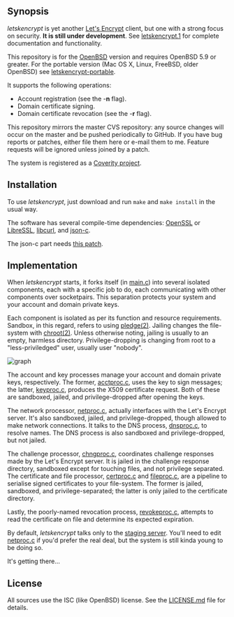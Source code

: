 ## Synopsis

*letskencrypt* is yet another [Let's Encrypt](https://letsencrypt.org)
client, but one with a strong focus on security.  **It is still under
development**.  See
[letskencrypt.1](http://kristaps.bsd.lv/letskencrypt/letskencrypt.1.html)
for complete documentation and functionality.

This repository is for the [OpenBSD](http://www.openbsd.org) version and
requires OpenBSD 5.9 or greater.  For the portable version (Mac OS X,
Linux, FreeBSD, older OpenBSD) see
[letskencrypt-portable](https://github.com/kristapsdz/letskencrypt-portable).

It supports the following operations:

* Account registration (see the -**n** flag).
* Domain certificate signing.
* Domain certificate revocation (see the -**r** flag).

This repository mirrors the master CVS repository: any source changes
will occur on the master and be pushed periodically to GitHub.  If you
have bug reports or patches, either file them here or e-mail them to me.
Feature requests will be ignored unless joined by a patch.

The system is registered as a [Coverity
project](https://scan.coverity.com/projects/letskencrypt).

## Installation

To use *letskencrypt*, just download and run `make` and `make install`
in the usual way.  

The software has several compile-time dependencies:
[OpenSSL](https://openssl.org) or [LibreSSL](http://www.libressl.org),
[libcurl](https://curl.haxx.se/libcurl), and
[json-c](https://github.com/json-c/json-c). 

The json-c part needs [this
patch](https://marc.info/?l=openbsd-ports&m=146282275327867&w=2).

## Implementation

When *letskencrypt* starts, it forks itself (in [main.c](main.c)) into
several isolated components, each with a specific job to do, each
communicating with other components over socketpairs.  This separation
protects your system and your account and domain private keys.

Each component is isolated as per its function and resource
requirements.  Sandbox, in this regard, refers to using
[pledge(2)](http://man.openbsd.org/pledge.2).  Jailing changes the
file-system with [chroot(2)](http://man.openbsd.org/chroot.2).  Unless
otherwise noting, jailing is usually to an empty, harmless directory.
Privilege-dropping is changing from root to a "less-priviledged" user,
usually user "nobody".

![graph](http://kristaps.bsd.lv/letskencrypt/letskencrypt.png)

The account and key processes manage your account and domain private
keys, respectively.  The former, [acctproc.c](acctproc.c), uses the key
to sign messages; the latter, [keyproc.c](keyproc.c), produces the X509
certificate request.  Both of these are sandboxed, jailed, and
privilege-dropped after opening the keys.

The network processor, [netproc.c](netproc.c), actually interfaces with
the Let's Encrypt server.  It's also sandboxed, jailed, and
privilege-dropped, though allowed to make network connections.  It talks
to the DNS process, [dnsproc.c](dnsproc.c), to resolve names.  The DNS
process is also sandboxed and privilege-dropped, but not jailed.

The challenge processor, [chngproc.c](chngproc.c), coordinates challenge
responses made by the Let's Encrypt server.  It is jailed in the
challenge response directory, sandboxed except for touching files, and
not privilege separated.  The certificate and file processor,
[certproc.c](certproc.c) and [fileproc.c](fileproc.c), are a pipeline to
serialise signed certificates to your file-system.  The former is
jailed, sandboxed, and privilege-separated; the latter is only jailed to
the certificate directory.

Lastly, the poorly-named revocation process,
[revokeproc.c](revokeproc.c), attempts to read the certificate on file
and determine its expected expiration.

By default, *letskencrypt* talks only to the [staging
server](https://community.letsencrypt.org/t/testing-against-the-lets-encrypt-staging-environment/6763).
You'll need to edit [netproc.c](netproc.c) if you'd prefer the real
deal, but the system is still kinda young to be doing so.

It's getting there...

## License

All sources use the ISC (like OpenBSD) license.
See the [LICENSE.md](LICENSE.md) file for details.
